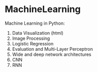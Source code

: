 # MachineLearning
Machine Learning in Python: 
1. Data Visualization (html)
2. Image Processing 
3. Logistic Regression 
4. Evaluation and Multi-Layer Perceptron
5. Wide and deep network architectures
6. CNN
7. RNN
